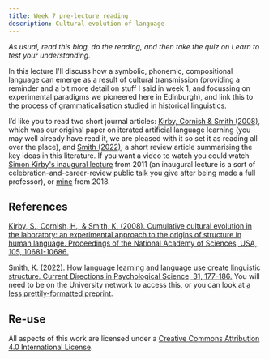 ```yaml
---
title: Week 7 pre-lecture reading
description: Cultural evolution of language
---
```


*As usual, read this blog, do the reading, and then take the quiz on Learn to test your understanding.*

In this lecture I'll discuss how a symbolic, phonemic, compositional language can emerge as a result of cultural transmission (providing a reminder and a bit more detail on stuff I said in week 1, and focussing on experimental paradigms we pioneered here in Edinburgh), and link this to the process of grammaticalisation studied in historical linguistics. 

I’d like you to read two short journal articles: [Kirby, Cornish & Smith (2008)](http://www.lel.ed.ac.uk/~kenny/publications/kirby_08_cumulative.pdf), which was our original paper on iterated artificial language learning (you may well already have read it, we are pleased with it so set it as reading all over the place), and [Smith (2022)](https://doi.org/10.1177/09637214211068127), a short review article summarising the key ideas in this literature. If you want a video to watch you could watch [Simon Kirby's inaugural lecture](https://www.youtube.com/watch?v=f3-R3Ii35nY&t=7s) from 2011 (an inaugural lecture is a sort of celebration-and-career-review public talk you give after being made a full professor), or [mine](https://www.youtube.com/watch?v=pQnoLuLkUBw) from 2018.


## References

[Kirby, S., Cornish, H., & Smith, K. (2008). Cumulative cultural evolution in the laboratory: an experimental approach to the origins of structure in human language. Proceedings of the National Academy of Sciences, USA, 105, 10681-10686.](http://www.lel.ed.ac.uk/~kenny/publications/kirby_08_cumulative.pdf)

[Smith, K. (2022). How language learning and language use create linguistic structure. Current Directions in Psychological Science, 31, 177-186.](https://doi.org/10.1177/09637214211068127) You will need to be on the University network to access this, or you can look at [a less prettily-formatted preprint](https://psyarxiv.com/qbdsv/).


## Re-use


All aspects of this work are licensed under a [Creative Commons Attribution 4.0 International License](http://creativecommons.org/licenses/by/4.0/).

